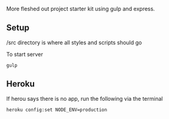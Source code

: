 More fleshed out project starter kit using gulp and express.

## Setup

/src directory is where all styles and scripts should go


To start server
```
gulp
```

## Heroku

If herou says there is no app, run the following via the terminal
```
heroku config:set NODE_ENV=production
```